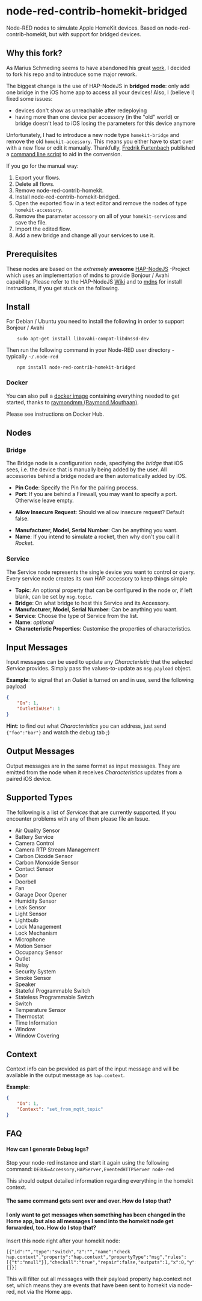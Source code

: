 node-red-contrib-homekit-bridged
================================

Node-RED nodes to simulate Apple HomeKit devices. Based on node-red-contrib-homekit, but with support for bridged devices. 

## Why this fork?

As Marius Schmeding seems to have abandoned his great [work](https://github.com/mschm/node-red-contrib-homekit), I decided to fork his repo and to introduce some major rework.

The biggest change is the use of HAP-NodeJS in **bridged mode**: only add one bridge in the iOS home app to access all your devices!
Also, I (believe I) fixed some issues:
* devices don't show as unreachable after redeploying
* having more than one device per accessory (in the "old" world) or bridge doesn't lead to iOS losing the parameters for this device anymore

Unfortunately, I had to introduce a new node type `homekit-bridge` and remove the old `homekit-accessory`. This means you either have to start over with a new flow or edit it manually. Thankfully, [Fredrik Furtenbach](https://github.com/flic) published a [command line script](https://github.com/flic/Convert-Flows) to aid in the conversion.

If you go for the manual way:

1. Export your flows.
2. Delete all flows.
3. Remove node-red-contrib-homekit.
4. Install node-red-contrib-homekit-bridged.
5. Open the exported flow in a text editor and remove the nodes of type `homekit-accessory`.
6. Remove the parameter `accessory` on all of your `homekit-service`s and save the file.
7. Import the edited flow.
8. Add a new bridge and change all your services to use it.

## Prerequisites

These nodes are based on the *extremely* **awesome** [HAP-NodeJS](https://github.com/KhaosT/HAP-NodeJS) -Project which uses an implementation of mdns to provide Bonjour / Avahi capability.
Please refer to the HAP-NodeJS [Wiki](https://github.com/KhaosT/HAP-NodeJS/wiki) and to [mdns](https://www.npmjs.com/package/mdns) for install instructions, if you get stuck on the following.

## Install

For Debian / Ubuntu you need to install the following in order to support Bonjour / Avahi

        sudo apt-get install libavahi-compat-libdnssd-dev

Then run the following command in your Node-RED user directory - typically `~/.node-red`

        npm install node-red-contrib-homekit-bridged

### Docker

You can also pull a [docker image](https://hub.docker.com/r/raymondmm/node-red-homekit/) containing everything needed to get started, thanks to [raymondmm (Raymond Mouthaan)](https:/https://github.com/RaymondMouthaan).

Please see instructions on Docker Hub.

## Nodes

### Bridge

The Bridge node is a configuration node, specifying the *bridge* that iOS sees, i.e. the device that is manually being added by the user. 
All accessories behind a bridge noded are then automatically added by iOS.

* **Pin Code**: Specify the Pin for the pairing process.
* **Port**: If you are behind a Firewall, you may want to specify a port. Otherwise leave empty.
- **Allow Insecure Request**: Should we allow insecure request? Default false.
* **Manufacturer, Model, Serial Number**: Can be anything you want.
* **Name**: If you intend to simulate a rocket, then why don't you call it *Rocket*.

### Service

The Service node represents the single device you want to control or query.
Every service node creates its own HAP accessory to keep things simple

* **Topic**: An optional property that can be configured in the node or, if left blank, can be set by ```msg.topic```.
* **Bridge**: On what bridge to host this Service and its Accessory.
* **Manufacturer, Model, Serial Number**: Can be anything you want.
* **Service**: Choose the type of Service from the list.
* **Name**: *optional*
* **Characteristic Properties**: Customise the properties of characteristics.

## Input Messages

Input messages can be used to update any *Characteristic* that the selected *Service* provides. Simply pass the values-to-update as `msg.payload` object.

**Example**: to signal that an *Outlet* is turned on and in use, send the following payload

```json
{
    "On": 1,
    "OutletInUse": 1
}
```
**Hint**: to find out what *Characteristics* you can address, just send `{"foo":"bar"}` and watch the debug tab ;)

## Output Messages

Output messages are in the same format as input messages. They are emitted from the node when it receives *Characteristics* updates from a paired iOS device.

## Supported Types

The following is a list of *Services* that are currently supported. If you encounter problems with any of them please file an Issue.

*   Air Quality Sensor
*   Battery Service
*   Camera Control
*   Camera RTP Stream Management
*   Carbon Dioxide Sensor
*   Carbon Monoxide Sensor
*   Contact Sensor
*   Door
*   Doorbell
*   Fan
*   Garage Door Opener
*   Humidity Sensor
*   Leak Sensor
*   Light Sensor
*   Lightbulb
*   Lock Management
*   Lock Mechanism
*   Microphone
*   Motion Sensor
*   Occupancy Sensor
*   Outlet
*   Relay
*   Security System
*   Smoke Sensor
*   Speaker
*   Stateful Programmable Switch
*   Stateless Programmable Switch
*   Switch
*   Temperature Sensor
*   Thermostat
*   Time Information
*   Window
*   Window Covering


## Context

Context info can be provided as part of the input message and will be available in the output message as `hap.context`.

**Example**:

```json
{
    "On": 1,
    "Context": "set_from_mqtt_topic"
}
```

## FAQ

#### How can I generate Debug logs?

Stop your node-red instance and start it again using the following command:
`DEBUG=Accessory,HAPServer,EventedHTTPServer node-red`

This should output detailed information regarding everything in the homekit context.

#### The same command gets sent over and over. How do I stop that?
#### I only want to get messages when something has been changed in the Home app, but also all messages I send into the homekit node get forwarded, too. How do I stop that?

Insert this node right after your homekit node:
```
[{"id":"","type":"switch","z":"","name":"check hap.context","property":"hap.context","propertyType":"msg","rules":[{"t":"nnull"}],"checkall":"true","repair":false,"outputs":1,"x":0,"y":0,"wires":[]}]
```
This will filter out all messages with their payload property hap.context not set, which means they are events that have been sent to homekit via node-red, not via the Home app.
